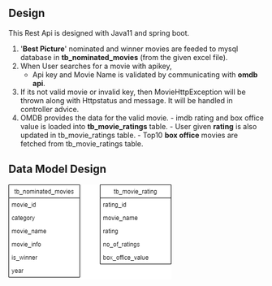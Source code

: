 ## Design

This Rest Api is designed with Java11 and spring boot.

1. '**Best Picture**' nominated and winner movies are feeded to mysql database in **tb_nominated_movies** (from the given excel file).
2. When User searches for a movie with apikey, 
    - Api key and Movie Name is validated by communicating with **omdb api**. 
3. If its not valid movie or invalid key, then MovieHttpException will be thrown along with Httpstatus and message. 
   It will be  handled in controller advice.
3. OMDB provides the data for the valid movie.
        - imdb rating and box office value is loaded into **tb_movie_ratings** table.
        - User given **rating** is also updated in tb_movie_ratings table.
        - Top10 **box office** movies are fetched from tb_movie_ratings table.
   
## Data Model Design

![data_model.png](data_model.png)
  
    
